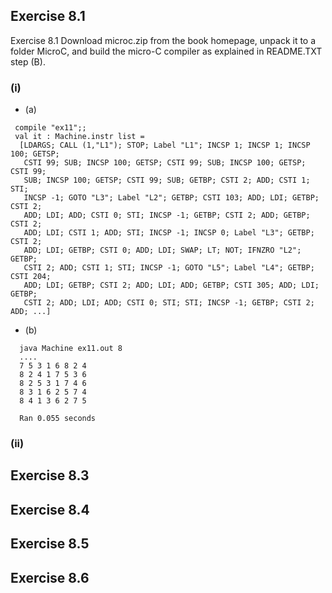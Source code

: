 ## Exercise 8.1
Exercise 8.1 Download microc.zip from the book homepage, unpack it to a
folder MicroC, and build the micro-C compiler as explained in README.TXT
step (B).

### (i)

- (a)
````
 compile "ex11";;
 val it : Machine.instr list =
  [LDARGS; CALL (1,"L1"); STOP; Label "L1"; INCSP 1; INCSP 1; INCSP 100; GETSP;
   CSTI 99; SUB; INCSP 100; GETSP; CSTI 99; SUB; INCSP 100; GETSP; CSTI 99;
   SUB; INCSP 100; GETSP; CSTI 99; SUB; GETBP; CSTI 2; ADD; CSTI 1; STI;
   INCSP -1; GOTO "L3"; Label "L2"; GETBP; CSTI 103; ADD; LDI; GETBP; CSTI 2;
   ADD; LDI; ADD; CSTI 0; STI; INCSP -1; GETBP; CSTI 2; ADD; GETBP; CSTI 2;
   ADD; LDI; CSTI 1; ADD; STI; INCSP -1; INCSP 0; Label "L3"; GETBP; CSTI 2;
   ADD; LDI; GETBP; CSTI 0; ADD; LDI; SWAP; LT; NOT; IFNZRO "L2"; GETBP;
   CSTI 2; ADD; CSTI 1; STI; INCSP -1; GOTO "L5"; Label "L4"; GETBP; CSTI 204;
   ADD; LDI; GETBP; CSTI 2; ADD; LDI; ADD; GETBP; CSTI 305; ADD; LDI; GETBP;
   CSTI 2; ADD; LDI; ADD; CSTI 0; STI; STI; INCSP -1; GETBP; CSTI 2; ADD; ...]
````

- (b)
````
  java Machine ex11.out 8
  ....
  7 5 3 1 6 8 2 4
  8 2 4 1 7 5 3 6
  8 2 5 3 1 7 4 6
  8 3 1 6 2 5 7 4
  8 4 1 3 6 2 7 5
  
  Ran 0.055 seconds
````
### (ii)

## Exercise 8.3

## Exercise 8.4

## Exercise 8.5

## Exercise 8.6